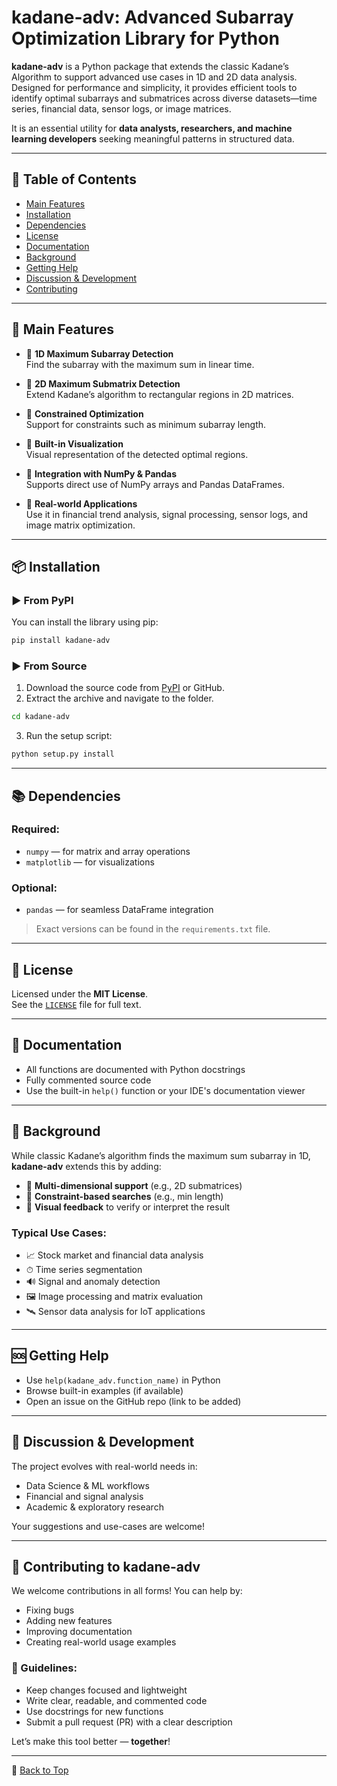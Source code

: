 # kadane-adv: Advanced Subarray Optimization Library for Python

**kadane-adv** is a Python package that extends the classic Kadane’s Algorithm to support advanced use cases in 1D and 2D data analysis. Designed for performance and simplicity, it provides efficient tools to identify optimal subarrays and submatrices across diverse datasets—time series, financial data, sensor logs, or image matrices.

It is an essential utility for **data analysts, researchers, and machine learning developers** seeking meaningful patterns in structured data.

---

## 📑 Table of Contents

- [Main Features](#main-features)  
- [Installation](#installation)  
- [Dependencies](#dependencies)  
- [License](#license)  
- [Documentation](#documentation)  
- [Background](#background)  
- [Getting Help](#getting-help)  
- [Discussion & Development](#discussion--development)  
- [Contributing](#contributing-to-kadane-adv)

---

## 🚀 Main Features

- 🔹 **1D Maximum Subarray Detection**  
  Find the subarray with the maximum sum in linear time.

- 🔹 **2D Maximum Submatrix Detection**  
  Extend Kadane’s algorithm to rectangular regions in 2D matrices.

- 🔹 **Constrained Optimization**  
  Support for constraints such as minimum subarray length.

- 🔹 **Built-in Visualization**  
  Visual representation of the detected optimal regions.

- 🔹 **Integration with NumPy & Pandas**  
  Supports direct use of NumPy arrays and Pandas DataFrames.

- 🔹 **Real-world Applications**  
  Use it in financial trend analysis, signal processing, sensor logs, and image matrix optimization.

---

## 📦 Installation

### ▶️ From PyPI

You can install the library using pip:

```bash
pip install kadane-adv
```

### ▶️ From Source

1. Download the source code from [PyPI](https://pypi.org/project/kadane-adv/) or GitHub.  
2. Extract the archive and navigate to the folder.

```bash
cd kadane-adv
```

3. Run the setup script:

```bash
python setup.py install
```

---

## 📚 Dependencies

### Required:
- `numpy` — for matrix and array operations  
- `matplotlib` — for visualizations

### Optional:
- `pandas` — for seamless DataFrame integration

> Exact versions can be found in the `requirements.txt` file.

---

## 🪪 License

Licensed under the **MIT License**.  
See the [`LICENSE`](./LICENSE) file for full text.

---

## 📖 Documentation

- All functions are documented with Python docstrings  
- Fully commented source code  
- Use the built-in `help()` function or your IDE's documentation viewer

---

## 📘 Background

While classic Kadane’s algorithm finds the maximum sum subarray in 1D, **kadane-adv** extends this by adding:

- 🔸 **Multi-dimensional support** (e.g., 2D submatrices)  
- 🔸 **Constraint-based searches** (e.g., min length)  
- 🔸 **Visual feedback** to verify or interpret the result

### Typical Use Cases:
- 📈 Stock market and financial data analysis  
- ⏱ Time series segmentation  
- 🔊 Signal and anomaly detection  
- 🖼 Image processing and matrix evaluation  
- 🛰 Sensor data analysis for IoT applications

---

## 🆘 Getting Help

- Use `help(kadane_adv.function_name)` in Python  
- Browse built-in examples (if available)  
- Open an issue on the GitHub repo (link to be added)

---

## 💬 Discussion & Development

The project evolves with real-world needs in:

- Data Science & ML workflows  
- Financial and signal analysis  
- Academic & exploratory research

Your suggestions and use-cases are welcome!

---

## 🤝 Contributing to kadane-adv

We welcome contributions in all forms! You can help by:

- Fixing bugs  
- Adding new features  
- Improving documentation  
- Creating real-world usage examples

### 📌 Guidelines:

- Keep changes focused and lightweight  
- Write clear, readable, and commented code  
- Use docstrings for new functions  
- Submit a pull request (PR) with a clear description

Let’s make this tool better — **together**!

---

🔼 [Back to Top](#kadane-adv-advanced-subarray-optimization-library-for-python)
